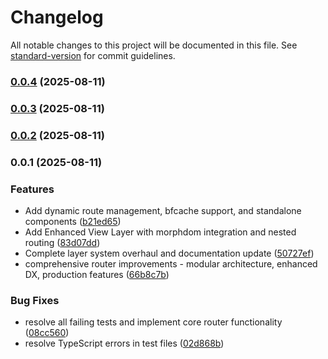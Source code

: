 # Changelog

All notable changes to this project will be documented in this file. See [standard-version](https://github.com/conventional-changelog/standard-version) for commit guidelines.

### [0.0.4](https://github.com/doeixd/combi-router/compare/v0.0.3...v0.0.4) (2025-08-11)

### [0.0.3](https://github.com/doeixd/combi-router/compare/v0.0.2...v0.0.3) (2025-08-11)

### [0.0.2](https://github.com/doeixd/combi-router/compare/v0.0.1...v0.0.2) (2025-08-11)

### 0.0.1 (2025-08-11)


### Features

* Add dynamic route management, bfcache support, and standalone components ([b21ed65](https://github.com/doeixd/combi-router/commit/b21ed652af5a1432874bfe12740a3ff902eaf2b0))
* Add Enhanced View Layer with morphdom integration and nested routing ([83d07dd](https://github.com/doeixd/combi-router/commit/83d07dd02db9c5bf0fedf15afbb878218af56a00))
* Complete layer system overhaul and documentation update ([50727ef](https://github.com/doeixd/combi-router/commit/50727ef38a452efab1009d0b988639884441c6db))
* comprehensive router improvements - modular architecture, enhanced DX, production features ([66b8c7b](https://github.com/doeixd/combi-router/commit/66b8c7b1d633b428e1f11c7f50f73db0ef215a5e))


### Bug Fixes

* resolve all failing tests and implement core router functionality ([08cc560](https://github.com/doeixd/combi-router/commit/08cc56055611ae1d3609ca9ddd51fb7651f5726a))
* resolve TypeScript errors in test files ([02d868b](https://github.com/doeixd/combi-router/commit/02d868b1eb17c580f5a1c9bed94acf966f4fa000))
